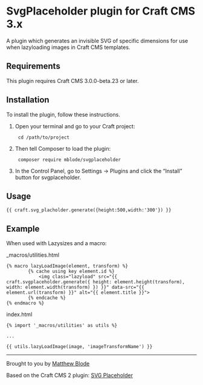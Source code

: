 # SvgPlaceholder plugin for Craft CMS 3.x

A plugin which generates an invisible SVG of specific dimensions for use when lazyloading images in Craft CMS templates.

## Requirements

This plugin requires Craft CMS 3.0.0-beta.23 or later.

## Installation

To install the plugin, follow these instructions.

1. Open your terminal and go to your Craft project:

        cd /path/to/project

2. Then tell Composer to load the plugin:

        composer require mblode/svgplaceholder

3. In the Control Panel, go to Settings → Plugins and click the “Install” button for svgplaceholder.

## Usage

```
{{ craft.svg_placholder.generate({height:500,width:'300'}) }}
```

## Example

When used with Lazysizes and a macro:

_macros/utilities.html
```
{% macro lazyLoadImage(element, transform) %}
        {% cache using key element.id %}
            <img class="lazyload" src="{{ craft.svgplaceholder.generate({ height: element.height(transform), width: element.width(transform) }) }}" data-src="{{ element.url(transform) }}" alt="{{ element.title }}">
        {% endcache %}
{% endmacro %}
```

index.html
```
{% import '_macros/utilities' as utils %}

...

{{ utils.lazyLoadImage(image, 'imageTransformName') }}
```

---

Brought to you by [Matthew Blode](https://matthewblode.com)

Based on the Craft CMS 2 plugin: [SVG Placeholder](https://github.com/daltonrooney/svgplaceholder)
